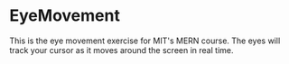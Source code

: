 # EyeMovement
This is the eye movement exercise for MIT's MERN course. The eyes will track your cursor as it moves around the screen in real time. 
